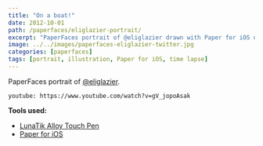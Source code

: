 ```yaml
---
title: "On a boat!"
date: 2012-10-01
path: /paperfaces/eliglazier-portrait/
excerpt: "PaperFaces portrait of @eliglazier drawn with Paper for iOS on an iPad."
image: ../../images/paperfaces-eliglazier-twitter.jpg
categories: [paperfaces]
tags: [portrait, illustration, Paper for iOS, time lapse]
---
```


PaperFaces portrait of [@eliglazier](https://twitter.com/eliglazier).

`youtube: https://www.youtube.com/watch?v=gV_jopoAsak`

**Tools used:**

- [LunaTik Alloy Touch Pen](https://www.amazon.com/gp/product/B00821TR7G/ref=as_li_ss_tl?ie=UTF8&tag=mademist-20&linkCode=as2&camp=1789&creative=390957&creativeASIN=B00821TR7G)
- [Paper for iOS](https://paper.bywetransfer.com/)
